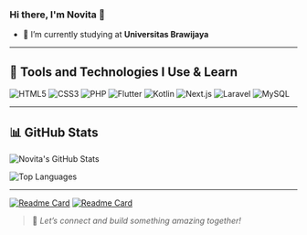 ### Hi there, I'm Novita 👋 

- 🔭 I’m currently studying at **Universitas Brawijaya**   

---

## 🚀 Tools and Technologies I Use & Learn

<p align="left">
  <img src="https://img.shields.io/badge/HTML5-E34F26?style=for-the-badge&logo=html5&logoColor=white" alt="HTML5" />
  <img src="https://img.shields.io/badge/CSS3-1572B6?style=for-the-badge&logo=css3&logoColor=white" alt="CSS3" />
  <img src="https://img.shields.io/badge/PHP-777BB4?style=for-the-badge&logo=php&logoColor=white" alt="PHP" />
  <img src="https://img.shields.io/badge/Flutter-02569B?style=for-the-badge&logo=flutter&logoColor=white" alt="Flutter" />
  <img src="https://img.shields.io/badge/Kotlin-7F52FF?style=for-the-badge&logo=kotlin&logoColor=white" alt="Kotlin" />
  <img src="https://img.shields.io/badge/Next.js-000000?style=for-the-badge&logo=next.js&logoColor=white" alt="Next.js" />
  <img src="https://img.shields.io/badge/Laravel-FF2D20?style=for-the-badge&logo=laravel&logoColor=white" alt="Laravel" />
  <img src="https://img.shields.io/badge/MySQL-4479A1?style=for-the-badge&logo=mysql&logoColor=white" alt="MySQL" />
</p>

---

## 📊 GitHub Stats

<p align="left">
  <img src="https://github-readme-stats.vercel.app/api?username=nowwie&show_icons=true&theme=tokyonight" alt="Novita's GitHub Stats" />
</p>

<p align="left">
  <img src="https://github-readme-stats.vercel.app/api/top-langs/?username=nowwie&layout=compact&theme=tokyonight" alt="Top Languages" />
</p>

---

[![Readme Card](https://github-readme-stats.vercel.app/api/pin/?username=nowwie&repo=kabarin&theme=tokyonight)](https://github.com/nowwie/kabarin)
[![Readme Card](https://github-readme-stats.vercel.app/api/pin/?username=nowwie&repo=memo-crud&theme=tokyonight)](https://github.com/nowwie/flowerbucket)

> 🌟 *Let’s connect and build something amazing together!*

